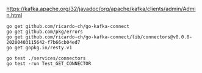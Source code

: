 https://kafka.apache.org/32/javadoc/org/apache/kafka/clients/admin/Admin.html

```
go get github.com/ricardo-ch/go-kafka-connect
go get github.com/pkg/errors
go get github.com/ricardo-ch/go-kafka-connect/lib/connectors@v0.0.0-20200403115642-f7b66cb04ed7
go get gopkg.in/resty.v1

```

```
go test ./services/connectors
go test -run Test_GET_CONNECTOR
```